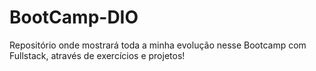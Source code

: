 # BootCamp-DIO
Repositório onde mostrará toda a minha evolução nesse Bootcamp com Fullstack, através de exercícios e projetos!

